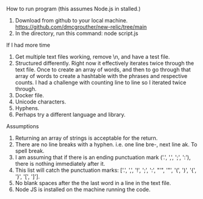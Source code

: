 How to run program (this assumes Node.js in stalled.)
1. Download from github to your local machine. https://github.com/dmcgrouther/new-relic/tree/main
2. In the directory, run this command: node script.js


If I had more time
1. Get multiple text files working, remove \n, and have a test file. 
2. Structured differently. Right now it effectively iterates twice through the text file. Once to create an array of words, and then to go through that array of words to create a hashtable with the phrases and respective counts. I had a challenge with counting line to line so I iterated twice through. 
3. Docker file.
4. Unicode characters.
5. Hyphens.
6. Perhaps try a different language and library. 

Assumptions
1. Returning an array of strings is acceptable for the return.
2. There are no line breaks with a hyphen. i.e. one line bre-, next line ak. To spell break. 
3. I am assuming that if there is an ending punctuation mark ('.', ',', ';', ':'), there is nothing immediately after it. 
4. This list will catch the punctuation marks: ['.', ',', '!', ';', ':', "'", '"', '(', ')', '{', '}', '[', ']'].
5. No blank spaces after the the last word in a line in the text file.
6. Node JS is installed on the machine running the code. 